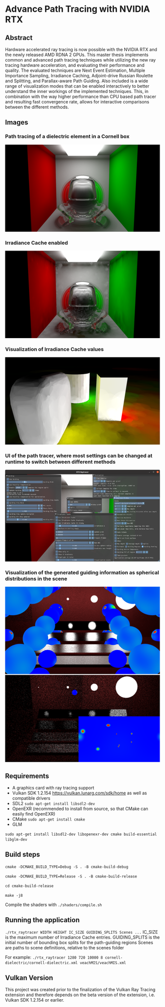 # Advance Path Tracing with NVIDIA RTX
## Abstract
Hardware accelerated ray tracing is now possible with the NVIDIA RTX and the
newly released AMD RDNA 2 GPUs.
This master thesis implements common and advanced path tracing techniques
while utilizing the new ray tracing hardware acceleration, and evaluating their
performance and quality. The evaluated techniques are Next Event Estimation,
Multiple Importance Sampling, Irradiance Caching, Adjoint-drive Russian Roulette
and Splitting, and Parallax-aware Path Guiding.
Also included is a wide range of visualization modes that can be enabled interactively
to better understand the inner workings of the implemented techniques. This, in
combination with the way higher performance than CPU based path tracer and
resulting fast convergence rate, allows for interactive comparisons between the
different methods.

## Images
### Path tracing of a dielectric element in a Cornell box
![DielectricPathTracing](https://github.com/FelixFifi/rtx-pathtracer/blob/master/resources/dielectric_PT.png?raw=true)
### Irradiance Cache enabled
![IC](https://github.com/FelixFifi/rtx-pathtracer/blob/master/resources/dielectric_IC.png?raw=true)
### Visualization of Irradiance Cache values
![IC_visu](https://github.com/FelixFifi/rtx-pathtracer/blob/master/resources/IC_visu.png?raw=true)
### UI of the path tracer, where most settings can be changed at runtime to switch between different methods
![CompleteUI](https://github.com/FelixFifi/rtx-pathtracer/blob/master/resources/Ui_Complete.png?raw=true)
### Visualization of the generated guiding information as spherical distributions in the scene
![GuidingVisualization](https://github.com/FelixFifi/rtx-pathtracer/blob/master/resources/Visu_guiding_all.png?raw=true)
![GuidingVisualizationSingle](https://github.com/FelixFifi/rtx-pathtracer/blob/master/resources/Visu_veach_guidingMove2.png?raw=true)



## Requirements
* A graphics card with ray tracing support
* Vulkan SDK 1.2.154 https://vulkan.lunarg.com/sdk/home as well as compatible drivers
* SDL2 `sudo apt-get install libsdl2-dev`
* OpenEXR (recommended to install from source, so that CMake can easily find OpenEXR) 
* CMake `sudo apt-get install cmake`
* GLM

`sudo apt-get install libsdl2-dev libopenexr-dev cmake build-essential libglm-dev`

## Build steps

`cmake -DCMAKE_BUILD_TYPE=Debug -S . -B cmake-build-debug`

`cmake -DCMAKE_BUILD_TYPE=Release -S . -B cmake-build-release`

`cd cmake-build-release`

`make -j8`

Compile the shaders with
`./shaders/compile.sh`

## Running the application
`./rtx_raytracer WIDTH HEIGHT IC_SIZE GUIDING_SPLITS Scenes ...`
IC_SIZE is the maximum number of Irradiance Cache entries.
GUIDING_SPLITS is the initial number of bounding box splits for the path-guiding regions
Scenes are paths to scene definitions, relative to the scenes folder

For example:
`./rtx_raytracer 1280 720 10000 8 cornell-dielectric/cornell-dielectric.xml veachMIS/veachMIS.xml`

## Vulkan Version
This project was created prior to the finalization of the Vulkan Ray Tracing extension and therefore depends on the beta version of the extension, i.e. Vulkan SDK 1.2.154 or earlier.

